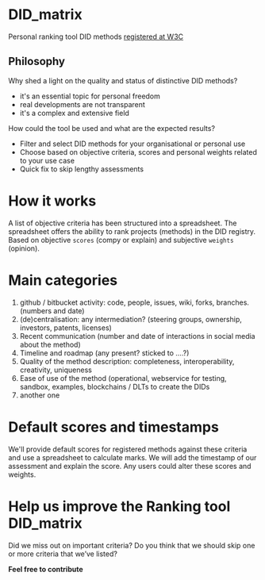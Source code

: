 # DID_matrix

Personal ranking tool DID methods [registered at W3C](https://w3c-ccg.github.io/did-method-registry/)

## Philosophy

Why shed a light on the quality and status of distinctive DID methods?
* it's an essential topic for personal freedom
* real developments are not transparent
* it's a complex and extensive field

How could the tool be used and what are the expected results?
* Filter and select DID methods for your organisational or personal use
* Choose based on objective criteria, scores and personal weights related to your use case
* Quick fix to skip lengthy assessments

# How it works
A list of objective criteria has been structured into a spreadsheet. The spreadsheet offers the ability to rank projects (methods) in the DID registry. 
Based on objective `scores` (compy or explain) and subjective `weights` (opinion).

# Main categories
1. github / bitbucket activity: code, people, issues, wiki, forks, branches. (numbers and date)
2. (de)centralisation: any intermediation? (steering groups, ownership, investors, patents, licenses)
3. Recent communication (number and date of interactions in social media about the method)
4. Timeline and roadmap (any present? sticked to ….?)
5. Quality of the method description: completeness, interoperability, creativity, uniqueness
6. Ease of use of the method (operational, webservice for testing, sandbox, examples, blockchains / DLTs to create the DIDs
7. another one

# Default scores and timestamps
We'll provide default scores for registered methods against these criteria and use a spreadsheet to calculate marks. We will add the timestamp of our assessment and explain the score. Any users could alter these scores and weights.

# Help us improve the Ranking tool DID_matrix
Did we miss out on important criteria? Do you think that we should skip one or more criteria that we’ve listed?

**Feel free to contribute**